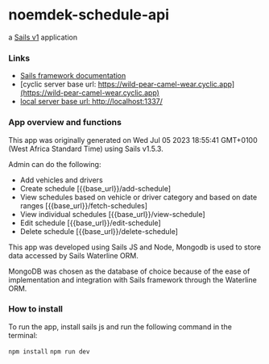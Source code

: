 # noemdek-schedule-api

a [Sails v1](https://sailsjs.com) application


### Links

+ [Sails framework documentation](https://sailsjs.com/get-started)
+ [cyclic server base url: https://wild-pear-camel-wear.cyclic.app](https://wild-pear-camel-wear.cyclic.app)
+ [local server base url: http://localhost:1337/](http://localhost:1337/)



### App overview and functions

This app was originally generated on Wed Jul 05 2023 18:55:41 GMT+0100 (West Africa Standard Time) using Sails v1.5.3.

Admin can do the following:

+ Add vehicles and drivers
+ Create schedule [{{base_url}}/add-schedule]
+ View schedules based on vehicle or driver category and based on date ranges [{{base_url}}/fetch-schedules]
+ View individual schedules [{{base_url}}/view-schedule]
+ Edit schedule [{{base_url}}/edit-schedule]
+ Delete schedule [{{base_url}}/delete-schedule]

This app was developed using Sails JS and Node, Mongodb is used to store data accessed by Sails Waterline ORM.

MongoDB was chosen as the database of choice because of the ease of implementation and integration with Sails framework through the Waterline ORM.

### How to install
To run the app, install sails js and run the following command in the terminal:


`npm install`
`npm run dev` 


